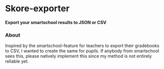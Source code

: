 # Skore-exporter
#### **Export your smartschool results to JSON or CSV**

### About
Inspired by the smartschool-feature for teachers to export their gradebooks to CSV, I wanted to create the same for pupils. If anybody from smartschool sees this, please natively implement this since my method is not entirely reliable yet.

